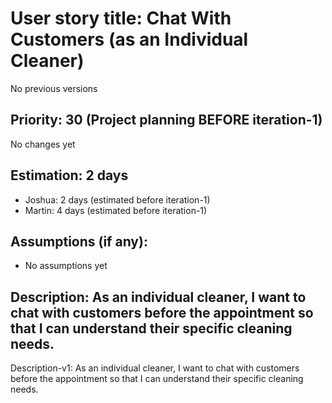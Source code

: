 # User story title: Chat With Customers (as an Individual Cleaner)
No previous versions

## Priority: 30 (Project planning BEFORE iteration-1)
No changes yet

## Estimation: 2 days
* Joshua: 2 days (estimated before iteration-1)
* Martin: 4 days (estimated before iteration-1)

## Assumptions (if any):
* No assumptions yet

## Description: As an individual cleaner, I want to chat with customers before the appointment so that I can understand their specific cleaning needs.
Description-v1: As an individual cleaner, I want to chat with customers before the appointment so that I can understand their specific cleaning needs.